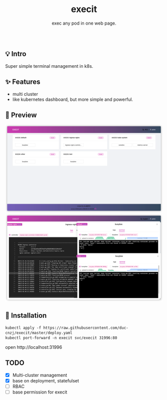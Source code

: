 <h1 align="center">execit</h1>
<p align="center">exec any pod in one web page.</p>
<br><br>

## 💡 Intro

Super simple terminal management in k8s.

## ✨  Features

* multi cluster
* like kubernetes dashboard, but more simple and powerful.

## 🧀 Preview

![execit-preview](./images/img_1.png)
![execit](./images/img.png)

## 🚀  Installation

```shell
kubectl apply -f https://raw.githubusercontent.com/duc-cnzj/execit/master/deploy.yaml
kubectl port-forward -n execit svc/execit 31996:80
```

open http://localhost:31996

## TODO

- [x] Multi-cluster management
- [x] base on deployment, statefulset
- [ ] RBAC
- [ ] base permission for execit
